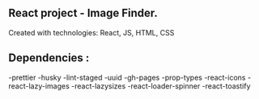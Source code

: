 ## React project - Image Finder.
Created with technologies: React, JS, HTML, CSS

## Dependencies :
-prettier
-husky
-lint-staged
-uuid
-gh-pages
-prop-types
-react-icons
-react-lazy-images
-react-lazysizes
-react-loader-spinner
-react-toastify



